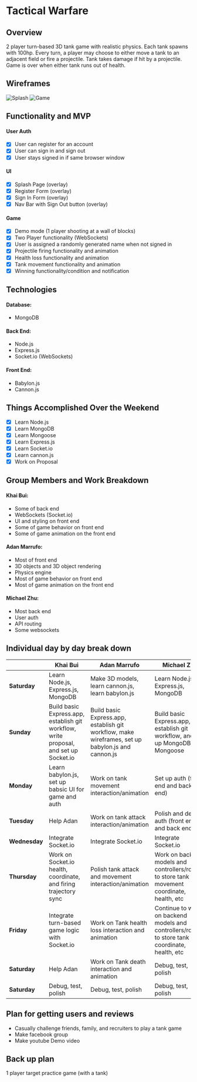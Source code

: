 # Tactical Warfare

## Overview
2 player turn-based 3D tank game with realistic physics. Each tank spawns with 100hp. Every turn, a player may choose to either move a tank to an adjacent field or fire a projectile. Tank takes damage if hit by a projectile. Game is over when either tank runs out of health.

## Wireframes

![Splash](https://github.com/khaivubui/tactical_warfare/blob/master/docs/Splash.png)
![Game](https://github.com/khaivubui/tactical_warfare/blob/master/docs/Game.png)

## Functionality and MVP
#### User Auth
- [x] User can register for an account
- [x] User can sign in and sign out
- [x] User stays signed in if same browser window

#### UI
- [x] Splash Page (overlay)
- [x] Register Form (overlay)
- [x] Sign In Form (overlay)
- [x] Nav Bar with Sign Out button (overlay)

#### Game
- [x] Demo mode (1 player shooting at a wall of blocks)
- [x] Two Player functionality (WebSockets)
- [x] User is assigned a randomly generated name when not signed in
- [x] Projectile firing functionality and animation
- [x] Health loss functionality and animation
- [x] Tank movement functionality and animation
- [x] Winning functionality/condition and notification

## Technologies
#### Database:
* MongoDB

#### Back End:
* Node.js
* Express.js
* Socket.io (WebSockets)

#### Front End:
* Babylon.js
* Cannon.js

## Things Accomplished Over the Weekend
- [x] Learn Node.js
- [x] Learn MongoDB
- [x] Learn Mongoose
- [x] Learn Express.js
- [x] Learn Socket.io
- [x] Learn cannon.js
- [x] Work on Proposal

## Group Members and Work Breakdown
#### Khai Bui:
* Some of back end
* WebSockets (Socket.io)
* UI and styling on front end
* Some of game behavior on front end
* Some of game animation on the front end

#### Adan Marrufo:
* Most of front end
* 3D objects and 3D object rendering
* Physics engine
* Most of game behavior on front end
* Most of game animation on the front end

#### Michael Zhu:
* Most back end
* User auth
* API routing
* Some websockets

## Individual day by day break down

||Khai Bui|Adan Marrufo|Michael Zhu|
|-|-|-|-|
|__Saturday__|Learn Node.js, Express.js, MongoDB|Make 3D models, learn cannon.js, learn babylon.js|Learn Node.js, Express.js, MongoDB|
|__Sunday__|Build basic Express.app, establish git workflow, write proposal, and set up Socket.io|Build basic Express.app, establish git workflow, make wireframes, set up babylon.js and cannon.js|Build basic Express.app, establish git workflow, and set up MongoDB, Mongoose|
|__Monday__|Learn babylon.js, set up babsic UI for game and auth|Work on tank movement interaction/animation|Set up auth (front end and back end)|
|__Tuesday__|Help Adan|Work on tank attack interaction/animation|Polish and debug auth (front end and back end)|
|__Wednesday__|Integrate Socket.io|Integrate Socket.io|Integrate Socket.io|
|__Thursday__|Work on Socket.io health, coordinate, and firing trajectory sync|Polish tank attack and movement interaction/animation|Work on backend models and controllers/routing to store tank movement coordinate, health, etc|
|__Friday__|Integrate turn-based game logic with Socket.io|Work on Tank health loss interaction and animation|Continue to work on backend models and controllers/routing to store tank coordinate, health, etc|
|__Saturday__|Help Adan|Work on Tank death interaction and animation|Debug, test, polish|
|__Saturday__|Debug, test, polish|Debug, test, polish|Debug, test, polish|

## Plan for getting users and reviews
* Casually challenge friends, family, and recruiters to play a tank game
* Make facebook group
* Make youtube Demo video

## Back up plan
1 player target practice game (with a tank)
